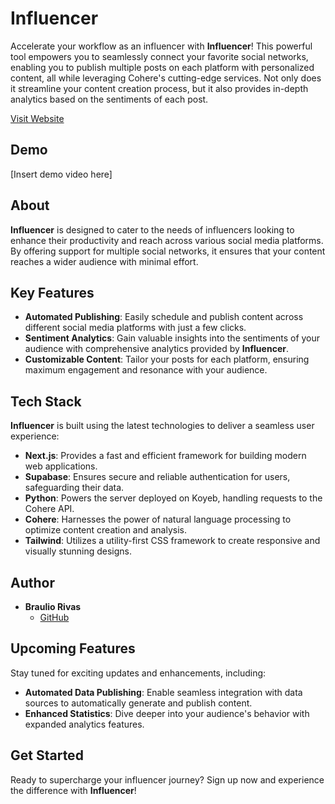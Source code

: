 # Influencer

Accelerate your workflow as an influencer with **Influencer**! This powerful tool empowers you to seamlessly connect your favorite social networks, enabling you to publish multiple posts on each platform with personalized content, all while leveraging Cohere's cutting-edge services. Not only does it streamline your content creation process, but it also provides in-depth analytics based on the sentiments of each post.

[Visit Website](https://influencer-tools.vercel.app/)

## Demo

[Insert demo video here]

## About

**Influencer** is designed to cater to the needs of influencers looking to enhance their productivity and reach across various social media platforms. By offering support for multiple social networks, it ensures that your content reaches a wider audience with minimal effort.

## Key Features

- **Automated Publishing**: Easily schedule and publish content across different social media platforms with just a few clicks.
- **Sentiment Analytics**: Gain valuable insights into the sentiments of your audience with comprehensive analytics provided by **Influencer**.
- **Customizable Content**: Tailor your posts for each platform, ensuring maximum engagement and resonance with your audience.

## Tech Stack

**Influencer** is built using the latest technologies to deliver a seamless user experience:

- **Next.js**: Provides a fast and efficient framework for building modern web applications.
- **Supabase**: Ensures secure and reliable authentication for users, safeguarding their data.
- **Python**: Powers the server deployed on Koyeb, handling requests to the Cohere API.
- **Cohere**: Harnesses the power of natural language processing to optimize content creation and analysis.
- **Tailwind**: Utilizes a utility-first CSS framework to create responsive and visually stunning designs.

## Author

- **Braulio Rivas**
  - [GitHub](https://www.github.com/brauliorivas)

## Upcoming Features

Stay tuned for exciting updates and enhancements, including:

- **Automated Data Publishing**: Enable seamless integration with data sources to automatically generate and publish content.
- **Enhanced Statistics**: Dive deeper into your audience's behavior with expanded analytics features.

## Get Started

Ready to supercharge your influencer journey? Sign up now and experience the difference with **Influencer**!

